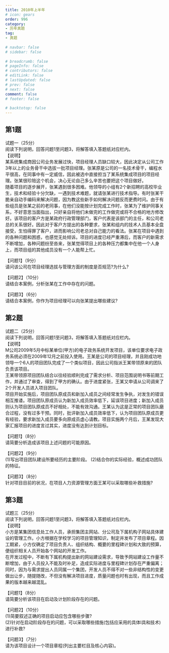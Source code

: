 ```yaml
---  
title: 2010年上半年  
# icon: gears  
order: 996  
category:  
- 历年真题  
tag:  
- 真题  
  
# navbar: false  
# sidebar: false  
  
# breadcrumb: false  
# pageInfo: false  
# contributors: false  
# editLink: false  
# lastUpdated: false  
# prev: false  
# next: false  
comment: false  
# footer: false  
  
# backtotop: false  
---  
```

## 第1题 ##

试题一（25分）  
阅读下列说明，回答问题1至问题3，将解答填入答题纸对应栏内。  
【说明】  
某系统集成商因公司业务发展过快，项目经理人员缺口较大，因此决定从公司工作3年以上的业务骨干中选拔一批项目经理。张某原是公司的一名技术骨干，编程水平很高，在同事中有一定威信，因此被选中直接担当了某系统集成项目的项目经理。张某很珍陪这个机会，决心无论自己多么辛苦也要把这个项目做好。  
随着项目的逐步展开，张某遇到很多困难。他领导的小组有2个新招聘的高校毕业生，技术和经验十分欠缺，一遇到技术难题，就请张某进行技术指导。有时张某干脆亲自动手编码来解决问题，因为教这些新手如何解决问题反而更费时问。由于有些组员是张某之前的老同事，在他们没能按计划完成工作时，张某为了维护同事关系，不好意思当面指出，只好亲自将他们未做完的工作做完或将不合格的地方修改好。该项目的客户方是某政府行政管理部门，客户代表是该部门的主任，和公司老总的关系很好。因此对于客户方提出的各种要求，张某和组内的技术人员基本全盘接受，生怕得罪了客户，进而影响公司老总对自己能力的看法。张某在项目中遇到的各种问题和困惑，也感觉无处倾诉。项目的进度已经严重滞后，而客户的新需求不断增加，各种问题纷至沓来，张某觉得项目上的各种压力都集中在他一个人身上，而项目组的其他成员没有一个人能帮上忙。  
  
【问题1】（9分）  
请问该公司在项目经理选拔与管理方面的制度是否规范?为什么?  
  
【问题2】（10分）  
请结合本案例，分析张某在工作中存在的问题。  
  
【问题3】（6分）  
请结合本案例，你作为项目经理可以向张某提出哪些建议?  


## 第2题 ##

试题二（25分）  
阅读下列说明，回答问题1至问题3，将解答填入答题纸对应栏内。  
【说明】  
M公司2009年5月中标某单位(甲方)的电子政务系统开发项目，该单位要求电子政务系统必须在2009年12月之前投入使用。王某是公司的项目经理，并且刚成功地领导一个6人的项目团队完成了一个类似项目，因此公司指派王某带领原来的团队负责该项目。  
王某带领原项目团队结合以往经验顺利完成了需求分析、项目范围说明书等前期工作，并通过了审查，得到了甲方的确认。由于进度紧张，王某又申请从公司调来了2个开发人员进入项目团队。  
项目开始实施后，项目团队原成员和新加入成员之间经常发生争执，对发生的错误相互推诿。项目团队原成员认为新加入成员效率低下，延误项目进度；新加入成员则认为项目团队原成员不好相处，不能有效沟通。王某认为这是正常的项目团队磨合过程，没有过多干预。同时，批评新加入成员效率低下，认为项目团队原成员更有经验，要求新加入成员要多向原成员虚心请教。项目实施两个月后，王某发现大家汇报项目的进度言过其实，进度没有达到计划目标。  
  
【问题1】（8分）  
请简要分析造成该项目上述问题的可能原因。  
  
【问题2】（9分）  
(1)写出项目团队建设所要经历的主要阶段。 (2)结合你的实际经验，概述成功团队的特征。  
  
【问题3】（8分）  
针对项目目前的状况，在项目人力资源管理方面王某可以采取哪些补救措施?  


## 第3题 ##

试题三（25分）  
阅读下列说明，回答问题1至问题3，将解答填入答题纸对应栏内。  
【说明】  
小方是某集团信息处工作人员，承担集团主网站、分公司及下属机构子网站具体建设的管理工作。小方根据在学校学习的项目管理知识，制定并发布了项目章程。因工期紧，小方仅确定了项目负责人、组织结构、概要的里程碑计划和大致的预算，便组织相关人员开始各个网站的开发工作。  
在开发过程中，不断有下属机构提出新的网站建设需求，导致予网站建设工作量不断增加，由于人员投入不能及时补足，造成实际进度与里程碑计划存在严重偏离；同时，因为与需求提出人员同属一个集团，开发人员不得不对一些非结构性的变更做出让步，随提随改，不但没有解决项目进度，质量问题也时有出现，而且工作成果的版本越来越混乱。  
  
【问题1】（8分）  
请简要分析该项目在启动及计划阶段存在的问题。  
  
【问题2】（10分）  
(1)简要叙述正确的项目启动应包含哪些步骤?  
(2)针对在启动阶段存在的问题，可以采取哪些措施(包括应采用的具体I具和技术)进行补救?  
  
【问题3】（7分）  
请为该项目设计一个项目章程(列出主要栏目及核心内容)。  

